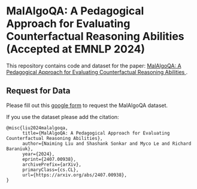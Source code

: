 # MalAlgoQA: A Pedagogical Approach for Evaluating Counterfactual Reasoning Abilities (Accepted at EMNLP 2024)

This repository contains code and dataset for the paper: [MalAlgoQA: A Pedagogical Approach for Evaluating Counterfactual Reasoning Abilities
](https://www.arxiv.org/abs/2407.00938).

## Request for Data
Please fill out this [google form](https://forms.gle/D6ayHHrZFQWUApaM8) to request the MalAlgoQA dataset.

If you use the dataset please add the citation:

```
@misc{liu2024malalgoqa,
      title={MalAlgoQA: A Pedagogical Approach for Evaluating Counterfactual Reasoning Abilities}, 
      author={Naiming Liu and Shashank Sonkar and Myco Le and Richard Baraniuk},
      year={2024},
      eprint={2407.00938},
      archivePrefix={arXiv},
      primaryClass={cs.CL},
      url={https://arxiv.org/abs/2407.00938}, 
}
```
